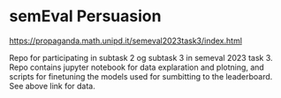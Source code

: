# semEval Persuasion

https://propaganda.math.unipd.it/semeval2023task3/index.html

Repo for participating in subtask 2 og subtask 3 in semeval 2023 task 3.
Repo contains jupyter notebook for data explaration and plotning, and scripts for finetuning the models used for sumbitting to the leaderboard. 
See above link for data. 
